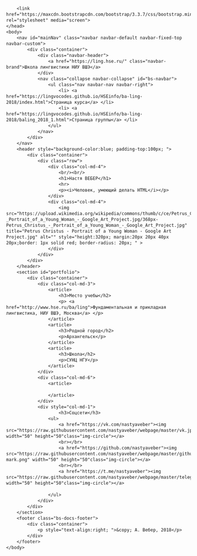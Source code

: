 <!DOCTYPE html>

<html>
	<head>
		<title>Личная страница Анастасии Вебер</title>
	 	<meta name="viewport" content="width=device-width, initial-scale=1.0">
		<meta charset="utf-8">
		<meta name="description" content="Личная страница и контакты">
		
    	<link href="https://maxcdn.bootstrapcdn.com/bootstrap/3.3.7/css/bootstrap.min.css" rel="stylesheet" media="screen">
	</head>
	<body>
		<nav id="mainNav" class="navbar navbar-default navbar-fixed-top navbar-custom">
			<div class="container"> 
				<div class="navbar-header"> 
					<a href="https://ling.hse.ru/" class="navbar-brand">Школа лингвистики НИУ ВШЭ</a> 
				</div> 
				<nav class="collapse navbar-collapse" id="bs-navbar"> 
					<ul class="nav navbar-nav navbar-right"> 
						<li> <a href="https://lingvocodes.github.io/HSEinfo/ba-ling-2018/index.html">Страница курса</a> </li> 
						<li> <a href="https://lingvocodes.github.io/HSEinfo/ba-ling-2018/baling_2018_1.html">Страница группы</a> </li> 
					</ul>
				</nav> 
			</div>
		</nav>
		<header style="background-color:blue; padding-top:100px; "> 
			<div class="container"> 
				<div class="row">
					<div class="col-md-4">
						<br/><br/>
						<h1>Настя ВЕБЕР</h1>
						<hr>
						<p><i>Человек, умеющий делать HTML</i></p> 
	                </div>
					<div class="col-md-4">
        	            <img src="https://upload.wikimedia.org/wikipedia/commons/thumb/c/ce/Petrus_Christus_-_Portrait_of_a_Young_Woman_-_Google_Art_Project.jpg/368px-Petrus_Christus_-_Portrait_of_a_Young_Woman_-_Google_Art_Project.jpg" title="Petrus Christus - Portrait of a Young Woman - Google Art Project.jpg" alt="" style="height:320px; margin:20px 20px 40px 20px;border: 1px solid red; border-radius: 20px; " >
					</div>
	            </div>
			</div>
		</header>
		<section id="portfolio">
			<div class="container">
				<div class="col-md-3">
					<article>
						<h3>Место учебы</h2>
						<p> <a href="http://www.hse.ru/ba/ling">Фундаментальная и прикладная лингвистика, НИУ ВШЭ, Москва</a> </p>
					</article>
					<article>
						<h3>Родной город</h2>
						<p>Архангельск</p>
					</article>
					<article>
						<h3>Школа</h2>
						<p>СУНЦ НГУ</p>
					</article>
				</div>
				<div class="col-md-6">
					<article>

					</article>
				</div>
				<div style="col-md-1">
						<h3>Соцсети</h3>
					<ul>
						<a href="https://vk.com/nastyaveber"><img src="https://raw.githubusercontent.com/nastyaveber/webpage/master/vk.jpg" width="50" height="50"class="img-circle"></a> 
						<br></br>
						<a href="https://github.com/nastyaveber"><img src="https://raw.githubusercontent.com/nastyaveber/webpage/master/github-mark.png" width="50" height="50"class="img-circle"></a>
						<br></br>
						<a href="https://t.me/nastyaveber"><img src="https://raw.githubusercontent.com/nastyaveber/webpage/master/telegram.png" width="50" height="50"class="img-circle"></a>
						
					</ul>
				</div>
			</div>
		</section>
		<footer class="bs-docs-footer"> 
			<div class="container"> 
				<p style="text-align:right; ">&copy; А. Вебер, 2018</p> 
			</div>
		</footer>
	</body>
</html>

